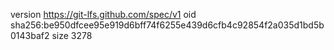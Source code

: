 version https://git-lfs.github.com/spec/v1
oid sha256:be950dfcee95e919d6bff74f6255e439d6cfb4c92854f2a035d1bd5b0143baf2
size 3278
